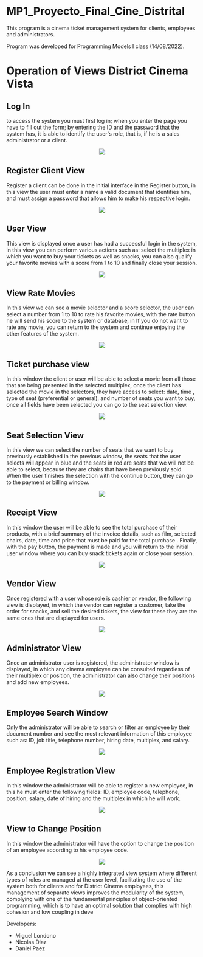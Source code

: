 # MP1_Proyecto_Final_Cine_Distrital

This program is a cinema ticket management system for clients, employees and administrators.

Program was developed for Programming Models I class (14/08/2022).

# Operation of Views District Cinema Vista 
## Log In
to access the system you must first log in; when you enter the page you have to fill out the form; by entering the ID and the password that the system has, it is able to identify the user's role, that is, if he is a sales administrator or a client. 

<p align="center">
  <img src="views/Log In.png">
</p>

## Register Client View
Register a client can be done in the initial interface in the Register button, in this view the user must enter a name a valid document that identifies him, and must assign a password that allows him to make his respective login.

<p align="center">
  <img src="views/Log In.png">
</p>

## User View
This view is displayed once a user has had a successful login in the system, in this view you can perform various actions such as: select the multiplex in which you want to buy your tickets as well as snacks, you can also qualify your favorite movies with a score from 1 to 10 and finally close your session.

<p align="center">
  <img src="views/Log In.png">
</p>

## View Rate Movies
In this view we can see a movie selector and a score selector, the user can select a number from 1 to 10 to rate his favorite movies, with the rate button he will send his score to the system or database, in If you do not want to rate any movie, you can return to the system and continue enjoying the other features of the system. 

<p align="center">
  <img src="views/Log In.png">
</p>

## Ticket purchase view
In this window the client or user will be able to select a movie from all those that are being presented in the selected multiplex, once the client has selected the movie in the selectors, they have access to select: date, time , type of seat (preferential or general), and number of seats you want to buy, once all fields have been selected you can go to the seat selection view. 

<p align="center">
  <img src="views/Log In.png">
</p>

## Seat Selection View
In this view we can select the number of seats that we want to buy previously established in the previous window, the seats that the user selects will appear in blue and the seats in red are seats that we will not be able to select, because they are chairs that have been previously sold. When the user finishes the selection with the continue button, they can go to the payment or billing window.

<p align="center">
  <img src="views/Log In.png">
</p>

## Receipt View
In this window the user will be able to see the total purchase of their products, with a brief summary of the invoice details, such as film, selected chairs, date, time and price that must be paid for the total purchase . Finally, with the pay button, the payment is made and you will return to the initial user window where you can buy snack tickets again or close your session. 

<p align="center">
  <img src="views/Log In.png">
</p>

## Vendor View
Once registered with a user whose role is cashier or vendor, the following view is displayed, in which the vendor can register a customer, take the order for snacks, and sell the desired tickets, the view for these they are the same ones that are displayed for users. 

<p align="center">
  <img src="views/Log In.png">
</p>

## Administrator View
Once an administrator user is registered, the administrator window is displayed, in which any cinema employee can be consulted regardless of their multiplex or position, the administrator can also change their positions and add new employees. 

<p align="center">
  <img src="views/Log In.png">
</p>

## Employee Search Window
Only the administrator will be able to search or filter an employee by their document number and see the most relevant information of this employee such as: ID, job title, telephone number, hiring date, multiplex, and salary. 

<p align="center">
  <img src="views/Log In.png">
</p>

## Employee Registration View
In this window the administrator will be able to register a new employee, in this he must enter the following fields: ID, employee code, telephone, position, salary, date of hiring and the multiplex in which he will work. 

<p align="center">
  <img src="views/Log In.png">
</p>

## View to Change Position
In this window the administrator will have the option to change the position of an employee according to his employee code. 

<p align="center">
  <img src="views/Log In.png">
</p>

As a conclusion we can see a highly integrated view system where different types of roles are managed at the user level, facilitating the use of the system both for clients and for District Cinema employees, this management of separate views improves the modularity of the system, complying with one of the fundamental principles of object-oriented programming, which is to have an optimal solution that complies with high cohesion and low coupling in deve


Developers:
 - Miguel Londono
 - Nicolas Diaz
 - Daniel Paez



